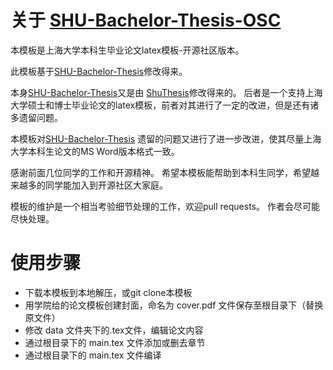 # 关于 [SHU-Bachelor-Thesis-OSC](https://github.com/EnJiang/SHU-Bachelor-Thesis-OSC)
本模板是上海大学本科生毕业论文latex模板-开源社区版本。

此模板基于[SHU-Bachelor-Thesis](https://github.com/alfredbowenfeng/SHU-Bachelor-Thesis)修改得来。

本身[SHU-Bachelor-Thesis](https://github.com/alfredbowenfeng/SHU-Bachelor-Thesis)又是由
[ShuThesis](https://github.com/ahhylau/shuthesis)修改得来的。
后者是一个支持上海大学硕士和博士毕业论文的latex模板，前者对其进行了一定的改进，但是还有诸多遗留问题。

本模板对[SHU-Bachelor-Thesis](https://github.com/alfredbowenfeng/SHU-Bachelor-Thesis)
遗留的问题又进行了进一步改进，使其尽量上海大学本科生论文的MS Word版本格式一致。

感谢前面几位同学的工作和开源精神。
希望本模板能帮助到本科生同学，希望越来越多的同学能加入到开源社区大家庭。

模板的维护是一个相当考验细节处理的工作，欢迎pull requests。
作者会尽可能尽快处理。

# 使用步骤
- 下载本模板到本地解压，或git clone本模板
- 用学院给的论文模板创建封面，命名为 cover.pdf 文件保存至根目录下（替换原文件）
- 修改 data 文件夹下的.tex文件，编辑论文内容
- 通过根目录下的 main.tex 文件添加或删去章节
- 通过根目录下的 main.tex 文件编译
